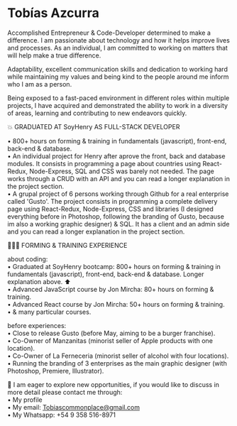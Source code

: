 # Tobías Azcurra

Accomplished Entrepreneur & Code-Developer determined to make a difference. I am passionate about technology and how it helps improve lives and processes. As an individual, I am committed to working on matters that will help make a true difference.  
 
Adaptability, excellent communication skills and dedication to working hard while maintaining my values and being kind to the people around me inform who I am as a person.   

Being exposed to a fast-paced environment in different roles within multiple projects, I have acquired and demonstrated the ability to work in a diversity of areas, learning and contributing to new endeavors quickly.  


💥 GRADUATED AT SoyHenry AS FULL-STACK DEVELOPER  

• 800+ hours on forming & training in fundamentals (javascript), front-end, back-end & database.  
• An individual project for Henry after aprove the front, back and database modules. It consists in programming a page about countries using React-Redux, Node-Express, SQL and CSS was barely not needed. The page works through a CRUD with an API and you can read a longer explanation in the project section.  
• A grupal project of 6 persons working through Github for a real enterprise called 'Gusto'. The project consists in programming a complete delivery page using React-Redux, Node-Express, CSS and libraries (I designed everything before in Photoshop, following the branding of Gusto, because im also a working graphic designer) & SQL. It has a client and an admin side and you can read a longer explanation in the project section.  


🧑🏻‍🎓 FORMING & TRAINING EXPERIENCE  

about coding:  
• Graduated at SoyHenry bootcamp: 800+ hours on forming & training in fundamentals (javascript), front-end, back-end & database. Longer explanation above. ⬆  
• Advanced JavaScript course by Jon Mircha: 80+ hours on forming & training.  
• Advanced React course by Jon Mircha: 50+ hours on forming & training.  
• & many particular courses.   

before experiences:  
• Close to release Gusto (before May, aiming to be a burger franchise).  
• Co-Owner of Manzanitas (minorist seller of Apple products with one location).  
• Co-Owner of La Ferneceria (minorist seller of alcohol with four locations).  
• Running the branding of 3 enterprises as the main graphic designer (with Photoshop, Premiere, Illustrator).   


🔎 I am eager to explore new opportunities, if you would like to discuss in more detail please contact me through:  
• My profile  
• My email: Tobiascommonplace@gmail.com  
• My Whatsapp: +54 9 358 516-8971  
